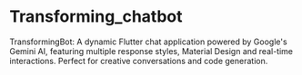 # Transforming_chatbot
TransformingBot: A dynamic Flutter chat application powered by Google's Gemini AI, featuring multiple response styles, Material Design  and real-time interactions. Perfect for creative conversations and code generation.
